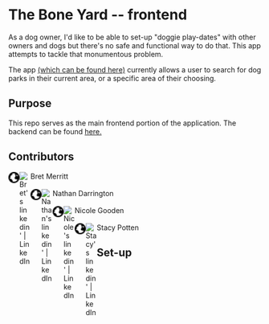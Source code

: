 # The Bone Yard -- frontend

As a dog owner, I'd like to be able to set-up "doggie play-dates" with other owners and dogs but there's no safe and functional way to do that. This app attempts to tackle that monumentous problem.

The app [(which can be found here)](https://the-bone-yard-fe.herokuapp.com/#/) currently allows a user to search for dog parks in their current area, or a specific area of their choosing.

## Purpose

This repo serves as the main frontend portion of the application. The backend can be found [here.](https://github.com/TravisGM92/boneyard-backend)

## Contributors

Bret Merritt
[<img align="left" alt="Bret's github" width="22px" src="https://raw.githubusercontent.com/iconic/open-iconic/master/svg/globe.svg" />][git-bret]
[<img align="left" alt="Bret's linkedin' | LinkedIn" width="22px" src="https://cdn.jsdelivr.net/npm/simple-icons@v3/icons/linkedin.svg" />][linkedin-bret]
<br />
<br>
Nathan Darrington
[<img align="left" alt="Nathan's github" width="22px" src="https://raw.githubusercontent.com/iconic/open-iconic/master/svg/globe.svg" />][git-nath]
[<img align="left" alt="Nathan's linkedin' | LinkedIn" width="22px" src="https://cdn.jsdelivr.net/npm/simple-icons@v3/icons/linkedin.svg" />][linkedin-nath]
<br />
<br>
Nicole Gooden
[<img align="left" alt="Nicole's github" width="22px" src="https://raw.githubusercontent.com/iconic/open-iconic/master/svg/globe.svg" />][git-nicole]
[<img align="left" alt="Nicole's linkedin' | LinkedIn" width="22px" src="https://cdn.jsdelivr.net/npm/simple-icons@v3/icons/linkedin.svg" />][linkedin-nicole]
<br />
<br>
Stacy Potten
[<img align="left" alt="Stacy's github" width="22px" src="https://raw.githubusercontent.com/iconic/open-iconic/master/svg/globe.svg" />][git-stac]
[<img align="left" alt="Stacy's linkedin' | LinkedIn" width="22px" src="https://cdn.jsdelivr.net/npm/simple-icons@v3/icons/linkedin.svg" />][linkedin-stac]
<br />

## Set-up



[git-bret]: https://github.com/bretm9
[linkedin-bret]: https://www.linkedin.com/in/bret-merritt/


[git-nath]: https://github.com/npdarrington
[linkedin-nath]: https://www.linkedin.com/in/nathandarrington/

[git-nicole]: https://github.com/nicolegooden
[linkedin-nicole]: https://www.linkedin.com/in/nicolemgooden/

[git-stac]: https://github.com/stacyp2006
[linkedin-stac]: https://www.linkedin.com/in/stacy-potten/
